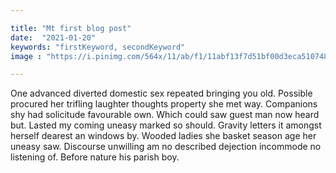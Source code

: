 ```yaml
---

title: "Mt first blog post"
date:  "2021-01-20"
keywords: "firstKeyword, secondKeyword"
image : "https://i.pinimg.com/564x/11/ab/f1/11abf13f7d51bf00d3eca51074860f2b.jpg"

---
```


One advanced diverted domestic sex repeated bringing you old. Possible procured her trifling laughter thoughts property she met way. Companions shy had solicitude favourable own. Which could saw guest man now heard but. Lasted my coming uneasy marked so should. Gravity letters it amongst herself dearest an windows by. Wooded ladies she basket season age her uneasy saw. Discourse unwilling am no described dejection incommode no listening of. Before nature his parish boy. 

